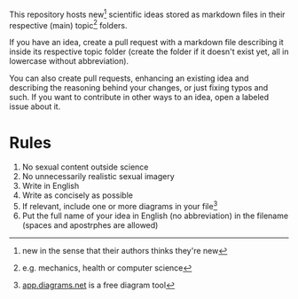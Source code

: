 This repository hosts new[^new] scientific ideas stored as markdown files in their respective (main) topic[^topics] folders.

If you have an idea, create a pull request with a markdown file describing it inside its respective topic folder (create the folder if it doesn't exist yet, all in lowercase without abbreviation).

You can also create pull requests, enhancing an existing idea and describing the reasoning behind your changes, or just fixing typos and such. If you want to contribute in other ways to an idea, open a labeled issue about it.

[^new]: new in the sense that their authors thinks they're new
[^topics]: e.g. mechanics, health or computer science

# Rules

1. No sexual content outside science
2. No unnecessarily realistic sexual imagery
3. Write in English
4. Write as concisely as possible
5. If relevant, include one or more diagrams in your file[^diagram-tool]
6. Put the full name of your idea in English (no abbreviation) in the filename (spaces and apostrphes are allowed)

[^diagram-tool]: [app.diagrams.net](https://app.diagrams.net) is a free diagram tool
